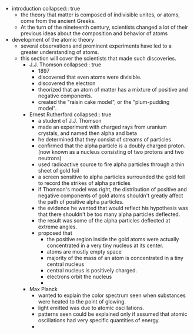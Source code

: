 - introduction
  collapsed:: true
	- the theory that matter is composed of indivisible unites, or atoms, come from the ancient Greeks.
	- At the turn of the nineteenth century, scientists changed a lot of their previous ideas about the composition and behavior of atoms
- development of the atomic theory
	- several observations and prominent experiments have led to a greater understanding of atoms.
	- this section will cover the scientists that made such discoveries.
		- J.J. Thomson
		  collapsed:: true
			- 1897
			- discovered that even atoms were divisible.
			- discovered the electron
			- theorized that an atom of matter has a mixture of positive and negative components.
			- created the "raisin cake model", or the "plum-pudding model".
		- Ernest Rutherford
		  collapsed:: true
			- a student of J.J. Thomson
			- made an experiment with charged rays from uranium crystals, and named then alpha and beta
			- he determined that they consist of streams of particles.
			- confirmed that the alpha particle is a doubly charged proton.(now known as a nucleus consisting of two protons and two neutrons)
			- used radioactive source to fire alpha particles through a thin sheet of gold foil
			- a screen sensitive to alpha particles surrounded the gold foil to record the strikes of alpha particles
			- if Thomson's model was right, the distribution of positive and negative components of gold atoms shouldn't greatly affect the path of positive alpha particles.
			- the evidence he wanted that would reflect his hypothesis was that there shouldn't be too many alpha particles deflected.
			- the result was some of the alpha particles deflected at extreme angles.
			- proposed that
				- the positive region inside the gold atoms were actually concentrated in a very tiny nucleus at its center.
				- atoms are mostly empty space
				- majority of the mass of an atom is concentrated in a tiny central nucleus
				- central nucleus is positively charged.
				- electrons orbit the nucleus
				-
		- Max Planck
			- wanted to explain the color spectrum seen when substances were heated to the point of glowing.
			- light emitted was due to atomic oscillations.
			- patterns seen could be explained only if assumed that atomic oscillations had very specific quantities of energy.
			-